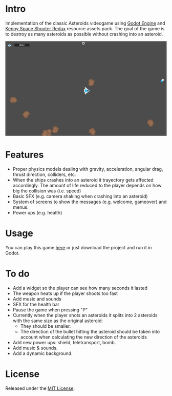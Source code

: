 # Intro
Implementation of the classic Asteroids videogame using [Godot Engine](https://godotengine.org/) and [Kenny Space Shooter Redux](https://kenney.nl/assets/space-shooter-redux) resource assets pack. The goal of the game is to destroy as many asteroids as possible without crashing into an asteroid.

![Game](screenshots/main_game.png)

# Features
* Proper physics models dealing with gravity, acceleration, angular drag, thrust direction, colliders, etc. 
* When the ships crashes into an asteroid it trayectory gets affected accordingly. The amount of life reduced to the player depends on how big the collision was (i.e. speed)
* Basic SFX (e.g. camera shaking when crashing into an asteroid)
* System of screens to show the messages (e.g. welcome, gameover) and menus.
* Power ups (e.g. health)

# Usage
You can play this game [here](https://asteroids.cscazorla.es/) or just download the project and run it in Godot.

# To do
* Add a widget so the player can see how many seconds it lasted
* The weapon heats up if the player shoots too fast
* Add music and sounds
* SFX for the health bar
* Pause the game when pressing "P"
* Currently when the player shots an asteroids it splits into 2 asteroids with the same size as the original asteroid:
  * They should be smaller.
  * The direction of the bullet hitting the asteroid should be taken into account when calculating the new direction of the asteroids
* Add new power ups: shield, teletransport, bomb.
* Add music & sounds.
* Add a dynamic background.

# License
Released under the [MIT License](http://www.opensource.org/licenses/mit-license.php).
